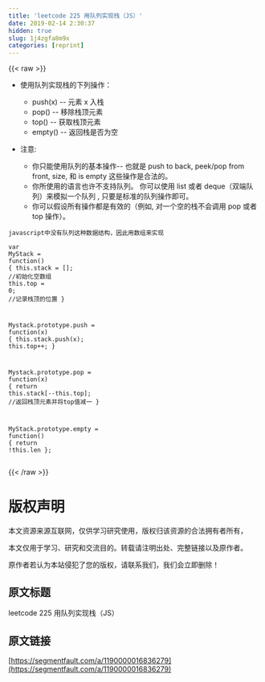 ```yaml
---
title: 'leetcode 225 用队列实现栈（JS）' 
date: 2019-02-14 2:30:37
hidden: true
slug: 1j4zgfa8m9x
categories: [reprint]
---
```


{{< raw >}}

                    
<ul>
<li>
<p>使用队列实现栈的下列操作：</p>
<ul>
<li>push(x) -- 元素 x 入栈</li>
<li>pop() -- 移除栈顶元素</li>
<li>top() -- 获取栈顶元素</li>
<li>empty() -- 返回栈是否为空</li>
</ul>
</li>
<li>
<p>注意:</p>
<ul>
<li>你只能使用队列的基本操作-- 也就是 push to back, peek/pop from front, size, 和 is empty 这些操作是合法的。</li>
<li>你所使用的语言也许不支持队列。 你可以使用 list 或者 deque（双端队列）来模拟一个队列 , 只要是标准的队列操作即可。</li>
<li>你可以假设所有操作都是有效的（例如, 对一个空的栈不会调用 pop 或者 top 操作）。</li>
</ul>
</li>
</ul>
<div class="widget-codetool" style="display:none;">
      <div class="widget-codetool--inner">
      <span class="selectCode code-tool" data-toggle="tooltip" data-placement="top" title="" data-original-title="全选"></span>
      <span type="button" class="copyCode code-tool" data-toggle="tooltip" data-placement="top" data-clipboard-text="javascript中没有队列这种数据结构，因此用数组来实现
" title="" data-original-title="复制"></span>
      <span type="button" class="saveToNote code-tool" data-toggle="tooltip" data-placement="top" title="" data-original-title="放进笔记"></span>
      </div>
      </div><pre class="hljs mipsasm"><code><span class="hljs-keyword">javascript中没有队列这种数据结构，因此用数组来实现
</span></code></pre>
<div class="widget-codetool" style="display:none;">
      <div class="widget-codetool--inner">
      <span class="selectCode code-tool" data-toggle="tooltip" data-placement="top" title="" data-original-title="全选"></span>
      <span type="button" class="copyCode code-tool" data-toggle="tooltip" data-placement="top" data-clipboard-text="var MyStack = function() {
    this.stack = []; //初始化空数组
    this.top = 0; //记录栈顶的位置
}

Mystack.prototype.push = function(x) {
    this.stack.push(x);
    this.top++;
}

Mystack.prototype.pop = function(x) {
    return this.stack[--this.top]; //返回栈顶元素并将top值减一
}

MyStack.prototype.empty = function() {
    return !this.len
};" title="" data-original-title="复制"></span>
      <span type="button" class="saveToNote code-tool" data-toggle="tooltip" data-placement="top" title="" data-original-title="放进笔记"></span>
      </div>
      </div><pre class="hljs actionscript"><code><span class="hljs-keyword">var</span> MyStack = <span class="hljs-function"><span class="hljs-keyword">function</span><span class="hljs-params">()</span> </span>{
    <span class="hljs-keyword">this</span>.stack = []; <span class="hljs-comment">//初始化空数组</span>
    <span class="hljs-keyword">this</span>.top = <span class="hljs-number">0</span>; <span class="hljs-comment">//记录栈顶的位置</span>
}

Mystack.prototype.push = <span class="hljs-function"><span class="hljs-keyword">function</span><span class="hljs-params">(x)</span> </span>{
    <span class="hljs-keyword">this</span>.stack.push(x);
    <span class="hljs-keyword">this</span>.top++;
}

Mystack.prototype.pop = <span class="hljs-function"><span class="hljs-keyword">function</span><span class="hljs-params">(x)</span> </span>{
    <span class="hljs-keyword">return</span> <span class="hljs-keyword">this</span>.stack[--<span class="hljs-keyword">this</span>.top]; <span class="hljs-comment">//返回栈顶元素并将top值减一</span>
}

MyStack.prototype.empty = <span class="hljs-function"><span class="hljs-keyword">function</span><span class="hljs-params">()</span> </span>{
    <span class="hljs-keyword">return</span> !<span class="hljs-keyword">this</span>.len
};</code></pre>

                
{{< /raw >}}

# 版权声明
本文资源来源互联网，仅供学习研究使用，版权归该资源的合法拥有者所有，

本文仅用于学习、研究和交流目的。转载请注明出处、完整链接以及原作者。

原作者若认为本站侵犯了您的版权，请联系我们，我们会立即删除！

## 原文标题
leetcode 225 用队列实现栈（JS）

## 原文链接
[https://segmentfault.com/a/1190000016836279](https://segmentfault.com/a/1190000016836279)

